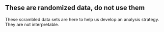 ## These are randomized data, do not use them

These scrambled data sets are here to help us develop an analysis strategy.
They are not interpretable.
